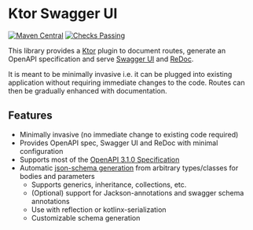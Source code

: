 # Ktor Swagger UI

[![Maven Central](https://maven-badges.herokuapp.com/maven-central/io.github.smiley4/ktor-swagger-ui/badge.svg)](https://search.maven.org/artifact/io.github.smiley4/ktor-swagger-ui)
[![Checks Passing](https://github.com/SMILEY4/ktor-swagger-ui/actions/workflows/checks.yml/badge.svg?branch=develop)](https://github.com/SMILEY4/ktor-swagger-ui/actions/workflows/checks.yml)

This library provides a [Ktor](https://ktor.io/) plugin to document routes, generate an OpenAPI specification and serve [Swagger UI](https://swagger.io/tools/swagger-ui/) and [ReDoc](https://github.com/Redocly/redoc).

It is meant to be  minimally invasive i.e. it can be plugged into existing application without requiring immediate changes to the code.
Routes can then be gradually enhanced with documentation.


## Features

- Minimally invasive (no immediate change to existing code required)
- Provides OpenAPI spec, Swagger UI and ReDoc with minimal configuration
- Supports most of the [OpenAPI 3.1.0 Specification](https://swagger.io/specification/)
- Automatic [json-schema generation](https://github.com/SMILEY4/schema-kenerator) from arbitrary types/classes for bodies and parameters
    - Supports generics, inheritance, collections, etc.
    - (Optional) support for Jackson-annotations and swagger schema annotations
    - Use with reflection or kotlinx-serialization
    - Customizable schema generation

